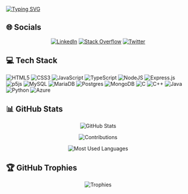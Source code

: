[![Typing SVG](https://readme-typing-svg.demolab.com?font=Fira+Code&size=22&duration=3000&pause=1998&color=FFFFFF&center=true&vCenter=true&width=940&lines=%F0%9F%91%8B+Hi+there%2C+I'm+Carlos+Sandoval)](https://git.io/typing-svg)

## 🌐 Socials

<div align="center">

[![LinkedIn](https://img.shields.io/badge/LinkedIn-%230077B5.svg?logo=linkedin&logoColor=white)](https://linkedin.com/in/csandovalc)
[![Stack Overflow](https://img.shields.io/badge/-Stackoverflow-FE7A16?logo=stack-overflow&logoColor=white)](https://stackoverflow.com/users/14929664/carlossandoval-03)
[![Twitter](https://img.shields.io/badge/Twitter-%231DA1F2.svg?logo=Twitter&logoColor=white)](https://twitter.com/SandovalCarlosC)

</div>

## 💻 Tech Stack

![HTML5](https://img.shields.io/badge/html5-%23E34F26.svg?style=for-the-badge&logo=html5&logoColor=white)
![CSS3](https://img.shields.io/badge/css3-%231572B6.svg?style=for-the-badge&logo=css3&logoColor=white)
![JavaScript](https://img.shields.io/badge/javascript-%23323330.svg?style=for-the-badge&logo=javascript&logoColor=%23F7DF1E)
![TypeScript](https://img.shields.io/badge/typescript-%23007ACC.svg?style=for-the-badge&logo=typescript&logoColor=white)
![NodeJS](https://img.shields.io/badge/node.js-6DA55F?style=for-the-badge&logo=node.js&logoColor=white)
![Express.js](https://img.shields.io/badge/express.js-%23404d59.svg?style=for-the-badge&logo=express&logoColor=%2361DAFB)
![p5js](https://img.shields.io/badge/p5.js-ED225D?style=for-the-badge&logo=p5.js&logoColor=FFFFFF)
![MySQL](https://img.shields.io/badge/mysql-%2300f.svg?style=for-the-badge&logo=mysql&logoColor=white)
![MariaDB](https://img.shields.io/badge/MariaDB-003545?style=for-the-badge&logo=mariadb&logoColor=white)
![Postgres](https://img.shields.io/badge/postgres-%23316192.svg?style=for-the-badge&logo=postgresql&logoColor=white)
![MongoDB](https://img.shields.io/badge/MongoDB-%234ea94b.svg?style=for-the-badge&logo=mongodb&logoColor=white)
![C](https://img.shields.io/badge/c-%2300599C.svg?style=for-the-badge&logo=c%2B%2B&logoColor=white)
![C++](https://img.shields.io/badge/c++-%2300599C.svg?style=for-the-badge&logo=c%2B%2B&logoColor=white)
![Java](https://img.shields.io/badge/java-%23ED8B00.svg?style=for-the-badge&logo=java&logoColor=white)
![Python](https://img.shields.io/badge/python-3670A0?style=for-the-badge&logo=python&logoColor=ffdd54)
![Azure](https://img.shields.io/badge/azure-%230072C6.svg?style=for-the-badge&logo=azure-devops&logoColor=white)

## 📊 GitHub Stats

<div align="center">

![GitHub Stats](https://github-readme-stats-blond-eta.vercel.app/api?username=CarlosSandoval-03&theme=synthwave&hide_border=true&include_all_commits=true&count_private=true)

![Contributions](https://github-readme-streak-stats.herokuapp.com/?user=CarlosSandoval-03&theme=synthwave&hide_border=true)

![Most Used Languages](https://github-readme-stats-blond-eta.vercel.app/api/top-langs/?username=CarlosSandoval-03&theme=synthwave&langs_count=6&card_width=700&hide_border=true&include_all_commits=true&count_private=true&layout=compact)

</div>

## 🏆 GitHub Trophies

<div align="center">

![Trophies](https://github-profile-trophy.vercel.app/?username=CarlosSandoval-03&theme=radical&no-frame=true&no-bg=true&row=1&column=7)

</div>
